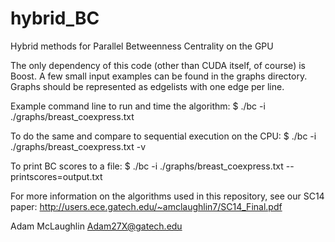 hybrid_BC
=========

Hybrid methods for Parallel Betweenness Centrality on the GPU

The only dependency of this code (other than CUDA itself, of course) is Boost. A few small input examples can be found in the graphs directory. Graphs should be represented as edgelists with one edge per line.

Example command line to run and time the algorithm:
$ ./bc -i ./graphs/breast_coexpress.txt

To do the same and compare to sequential execution on the CPU:
$ ./bc -i ./graphs/breast_coexpress.txt -v

To print BC scores to a file:
$ ./bc -i ./graphs/breast_coexpress.txt --printscores=output.txt

For more information on the algorithms used in this repository, see our SC14 paper: http://users.ece.gatech.edu/~amclaughlin7/SC14_Final.pdf

Adam McLaughlin
Adam27X@gatech.edu

